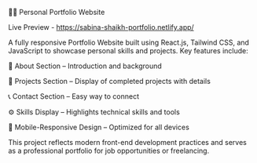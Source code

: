 👩‍💻 Personal Portfolio Website

Live Preview - https://sabina-shaikh-portfolio.netlify.app/

A fully responsive Portfolio Website built using React.js, Tailwind CSS, and JavaScript to showcase personal skills and projects. Key features include:

🧠 About Section – Introduction and background

💼 Projects Section – Display of completed projects with details

📞 Contact Section – Easy way to connect

⚙️ Skills Display – Highlights technical skills and tools

📱 Mobile-Responsive Design – Optimized for all devices

This project reflects modern front-end development practices and serves as a professional portfolio for job opportunities or freelancing.


